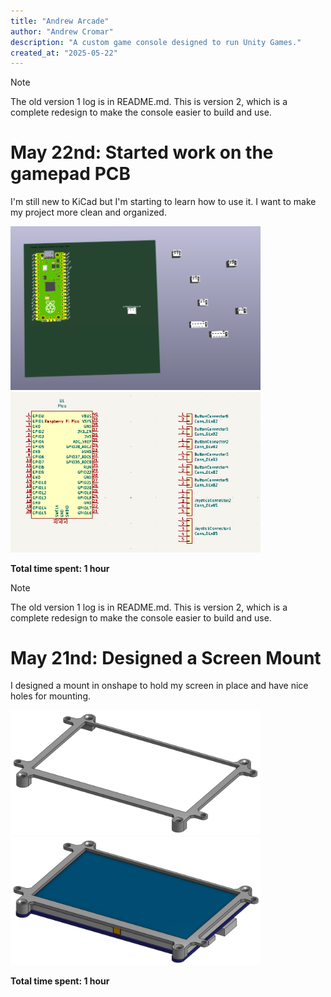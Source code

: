```yaml
---
title: "Andrew Arcade"
author: "Andrew Cromar"
description: "A custom game console designed to run Unity Games."
created_at: "2025-05-22"
---
```


> [!NOTE]
> The old version 1 log is in README.md. This is version 2, which is a complete redesign to make the console easier to build and use.

# May 22nd: Started work on the gamepad PCB

I'm still new to KiCad but I'm starting to learn how to use it. I want to make my project more clean and organized.

<img style="width: 400px;" src="photos/starting pcb design/Screenshot 2025-05-22 111034.png">
<img style="width: 400px;" src="photos/starting pcb design/Screenshot 2025-05-22 111144.png">

**Total time spent: 1 hour**

> [!NOTE]
> The old version 1 log is in README.md. This is version 2, which is a complete redesign to make the console easier to build and use.

# May 21nd: Designed a Screen Mount

I designed a mount in onshape to hold my screen in place and have nice holes for mounting.

<img style="width: 400px;" src="photos/starting v2 cad designs/Screenshot 2025-05-19 182155.png">
<img style="width: 400px;" src="photos/starting v2 cad designs/Screenshot 2025-05-19 182156.png">

**Total time spent: 1 hour**
